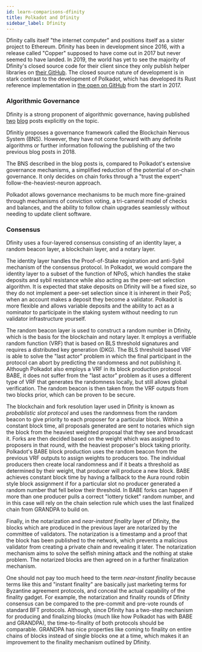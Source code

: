 ```yaml
---
id: learn-comparisons-dfinity
title: Polkadot and Dfinity
sidebar_label: Dfinity
---
```


Dfinity calls itself "the internet computer" and positions itself as a sister project to Ethereum. Dfinity has been in development since 2016, with a release called "Copper" supposed to have come out in 2017 but never seemed to have landed. In 2019, the world has yet to see the majority of Dfinity's closed source code for their client since they only publish helper libraries on [their GitHub](https://github.com/dfinity). The closed source nature of development is in stark contrast to the development of Polkadot, which has developed its Rust reference implementation in [the open on GitHub](https://github.com/paritytech/polkadot) from the start in 2017.

### Algorithmic Governance

Dfinity is a strong proponent of algorithmic governance, having published [two](https://medium.com/dfinity/the-dfinity-blockchain-nervous-system-a5dd1783288e#.duzxztt9k) [blog](https://medium.com/dfinity/future-governance-integrating-traditional-ai-technology-into-the-blockchain-nervous-system-825ababf9d9) posts explicitly on the topic.

Dfinitiy proposes a governance framework called the Blockchain Nervous System (BNS). However, they have not come forward with any definite algorithms or further information following the publishing of the two previous blog posts in 2018.

The BNS described in the blog posts is, compared to Polkadot's extensive governance mechanisms, a simplified reduction of the potential of on-chain governance. It only decides on chain forks through a "trust the expert" follow-the-heaviest-neuron approach.

Polkadot allows governance mechanisms to be much more fine-grained through mechanisms of conviction voting, a tri-cameral model of checks and balances, and the ability to follow chain upgrades seamlessly without needing to update client software.

### Consensus

Dfinity uses a four-layered consensus consisting of an identity layer, a random beacon layer, a blockchain layer, and a notary layer.

The identity layer handles the Proof-of-Stake registration and anti-Sybil mechanism of the consensus protocol. In Polkadot, we would compare the identity layer to a subset of the function of NPoS, which handles the stake deposits and sybil resistance while also acting as the peer-set selection algorithm. It is expected that stake deposits on Dfinity will be a fixed size, so they do not implement a peer-set selection since it is inherent in their PoS; when an account makes a deposit they become a validator. Polkadot is more flexible and allows variable deposits and the ability to act as a nominator to participate in the staking system without needing to run validator infrastructure yourself.

The random beacon layer is used to construct a random number in Dfinity, which is the basis for the blockchain and notary layer. It employs a verifiable random function (VRF) that is based on BLS threshold signatures and requires a distributed key generation (DKG). The BLS threshold based VRF is able to solve the "last actor" problem in which the final participant in the protocol can abort by predicting the randomness and not publishing it. Although Polkadot also employs a VRF in its block production protocol BABE, it does not suffer from the "last actor" problem as it uses a different type of VRF that generates the randomness locally, but still allows global verification. The random beacon is then taken from the VRF outputs from two blocks prior, which can be proven to be secure.

The blockchain and fork resolution layer used in Dfinity is known as _probablistic slot protocol_ and uses the randomness from the random beacon to give priority to each proposer for a particular block. Within a constant block time, all proposals generated are sent to notaries which sign the block from the heaviest weighted proposal that they see and broadcast it. Forks are then decided based on the weight which was assigned to proposers in that round, with the heaviest proposer's block taking priority. Polkadot's BABE block production uses the random beacon from the previous VRF outputs to assign weights to producers too. The individual producers then create local randomness and if it beats a threshold as determined by their weight, that producer will produce a new block. BABE achieves constant block time by having a fallback to the Aura round robin style block assignment if for a particular slot no producer generated a random number that fell below their threshold. In BABE forks can happen if more than one producer pulls a correct "lottery ticket" random number, and in this case will rely on the chain selection rule which uses the last finalized chain from GRANDPA to build on.

Finally, in the notarization and _near-instant finality_ layer of Dfinity, the blocks which are produced in the previous layer are notarized by the committee of validators. The notarization is a timestamp and a proof that the block has been published to the network, which prevents a malicious validator from creating a private chain and revealing it later. The notarization mechanism aims to solve the selfish mining attack and the nothing at stake problem. The notarized blocks are then agreed on in a further finalization mechanism.

One should not pay too much heed to the term _near-instant finality_ because terms like this and "instant finality" are basically just marketing terms for Byzantine agreement protocols, and conceal the actual capability of the finality gadget. For example, the notarization and finality rounds of Dfinity consensus can be compared to the pre-commit and pre-vote rounds of standard BFT protocols. Although, since Dfinity has a two-step mechanism for producing and finalizing blocks (much like how Polkadot has with BABE and GRANDPA), the time-to-finality of both protocols should be comparable. GRANDPA has nice properties like coming to finality on entire chains of blocks instead of single blocks one at a time, which makes it an improvement to the finality mechanism outlined by Dfinity.
